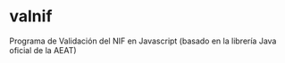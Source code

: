 valnif
======

Programa de Validación del NIF en Javascript (basado en la librería Java oficial de la AEAT)
